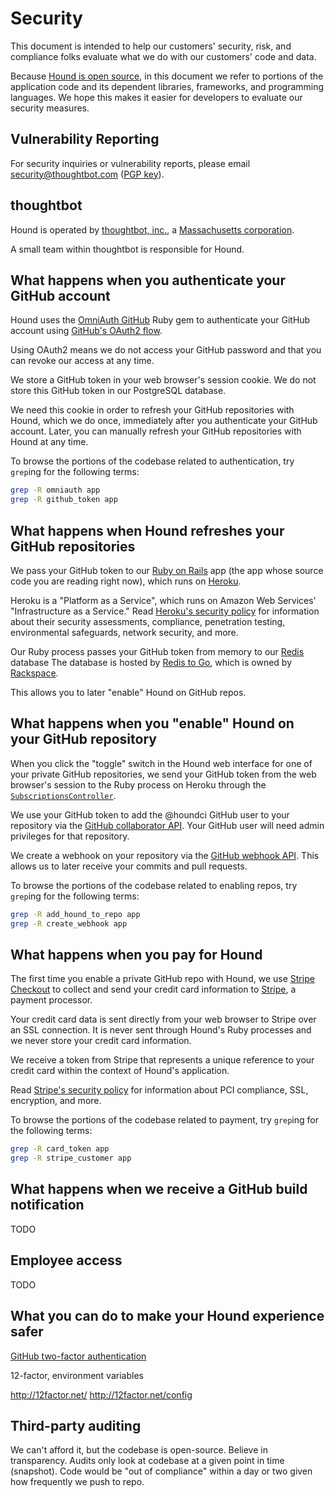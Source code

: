 Security
========

This document is intended to help our customers'
security, risk, and compliance folks
evaluate what we do with our customers' code and data.

Because [Hound is open source][oss],
in this document we refer to portions of the application code and its dependent
libraries, frameworks, and programming languages.
We hope this makes it easier for developers to evaluate our security measures.

[oss]: https://github.com/thoughtbot/hound

Vulnerability Reporting
-----------------------

For security inquiries or vulnerability reports, please email
[security@thoughtbot.com](security@thoughtbot.com) ([PGP key]).

[PGP key]: http://pgp.thoughtbot.com

thoughtbot
----------

Hound is operated by [thoughtbot, inc.], a [Massachusetts corporation][sec].

[thoughtbot, inc.]: http://thoughtbot.com
[sec]: http://corp.sec.state.ma.us/CorpWeb/CorpSearch/CorpSummary.aspx?FEIN=203438204

A small team within thoughtbot is responsible for Hound.

What happens when you authenticate your GitHub account
------------------------------------------------------

Hound uses the [OmniAuth GitHub] Ruby gem to
authenticate your GitHub account using [GitHub's OAuth2 flow][gh-oauth].

[OmniAuth GitHub]: https://github.com/intridea/omniauth-github
[gh-oauth]: https://developer.github.com/v3/oauth/

Using OAuth2 means we do not access your GitHub password
and that you can revoke our access at any time.

We store a GitHub token in your web browser's session cookie.
We do not store this GitHub token in our PostgreSQL database.

We need this cookie in order to refresh your GitHub repositories with Hound,
which we do once, immediately after you authenticate your GitHub account.
Later, you can manually refresh your GitHub repositories with Hound at any time.

To browse the portions of the codebase related to authentication,
try `grep`ing for the following terms:

```bash
grep -R omniauth app
grep -R github_token app
```

What happens when Hound refreshes your GitHub repositories
----------------------------------------------------------

We pass your GitHub token to our [Ruby on Rails] app
(the app whose source code you are reading right now),
which runs on [Heroku].

[Ruby on Rails]: http://rubyonrails.org
[Heroku]: https://www.heroku.com

Heroku is a "Platform as a Service",
which runs on Amazon Web Services' "Infrastructure as a Service."
Read [Heroku's security policy][aws] for information about their
security assessments, compliance, penetration testing,
environmental safeguards, network security, and more.

[aws]: https://www.heroku.com/policy/security

Our Ruby process passes your GitHub token from memory to our [Redis] database
The database is hosted by [Redis to Go],
which is owned by [Rackspace].

[Redis]: http://redis.io/
[Redis to Go]: http://redistogo.com
[Rackspace]: http://www.rackspace.com/

This allows you to later "enable" Hound on GitHub repos.

What happens when you "enable" Hound on your GitHub repository
--------------------------------------------------------------

When you click the "toggle" switch in the Hound web interface
for one of your private GitHub repositories,
we send your GitHub token from the web browser's session
to the Ruby process on Heroku
through the [`SubscriptionsController`].

[`SubscriptionsController`]: ../app/controllers/subscriptions_controller.rb

We use your GitHub token to add the @houndci GitHub user to your repository
via the [GitHub collaborator API][api1].
Your GitHub user will need admin privileges for that repository.

[@houndci]: https://github.com/houndci
[api1]: https://developer.github.com/v3/repos/collaborators/#add-collaborator

We create a webhook on your repository via the [GitHub webhook API][api2].
This allows us to later receive your commits and pull requests.

[api2]: https://developer.github.com/v3/repos/hooks/#create-a-hook

To browse the portions of the codebase related to enabling repos,
try `grep`ing for the following terms:

```bash
grep -R add_hound_to_repo app
grep -R create_webhook app
```


What happens when you pay for Hound
-----------------------------------

The first time you enable a private GitHub repo with Hound,
we use [Stripe Checkout] to collect and send your credit card information
to [Stripe], a payment processor.

Your credit card data is sent directly from your web browser to Stripe
over an SSL connection.
It is never sent through Hound's Ruby processes
and we never store your credit card information.

[Stripe Checkout]: https://stripe.com/checkout
[Stripe]: https://stripe.com

We receive a token from Stripe that represents a unique reference to your
credit card within the context of Hound's application.

Read [Stripe's security policy] for information about PCI compliance,
SSL, encryption, and more.

[Stripe's security policy]: https://stripe.com/help/security

To browse the portions of the codebase related to payment,
try `grep`ing for the following terms:

```bash
grep -R card_token app
grep -R stripe_customer app
```

What happens when we receive a GitHub build notification
--------------------------------------------------------

TODO

Employee access
---------------

TODO

What you can do to make your Hound experience safer
---------------------------------------------------

[GitHub two-factor authentication][two-factor]

[two-factor]: https://help.github.com/articles/about-two-factor-authentication/

12-factor, environment variables

http://12factor.net/
http://12factor.net/config

Third-party auditing
--------------------

We can't afford it, but the codebase is open-source. Believe in transparency.
Audits only look at codebase at a given point in time (snapshot). Code would be
"out of compliance" within a day or two given how frequently we push to repo.
